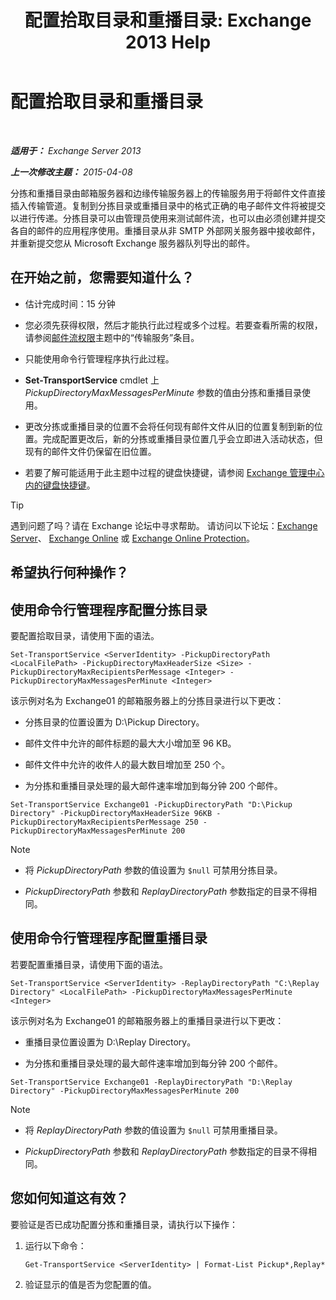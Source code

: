 ﻿---
title: '配置拾取目录和重播目录: Exchange 2013 Help'
TOCTitle: 配置拾取目录和重播目录
ms:assetid: c9ca7358-9a08-4f57-89d0-910e4438df8a
ms:mtpsurl: https://technet.microsoft.com/zh-cn/library/Bb124549(v=EXCHG.150)
ms:contentKeyID: 50491541
ms.date: 01/11/2018
mtps_version: v=EXCHG.150
ms.translationtype: HT
---

# 配置拾取目录和重播目录

 

_**适用于：** Exchange Server 2013_

_**上一次修改主题：** 2015-04-08_

分拣和重播目录由邮箱服务器和边缘传输服务器上的传输服务用于将邮件文件直接插入传输管道。复制到分拣目录或重播目录中的格式正确的电子邮件文件将被提交以进行传递。分拣目录可以由管理员使用来测试邮件流，也可以由必须创建并提交各自的邮件的应用程序使用。重播目录从非 SMTP 外部网关服务器中接收邮件，并重新提交您从 Microsoft Exchange 服务器队列导出的邮件。

## 在开始之前，您需要知道什么？

  - 估计完成时间：15 分钟

  - 您必须先获得权限，然后才能执行此过程或多个过程。若要查看所需的权限，请参阅[邮件流权限](mail-flow-permissions-exchange-2013-help.md)主题中的“传输服务”条目。

  - 只能使用命令行管理程序执行此过程。

  - **Set-TransportService** cmdlet 上 *PickupDirectoryMaxMessagesPerMinute* 参数的值由分拣和重播目录使用。

  - 更改分拣或重播目录的位置不会将任何现有邮件文件从旧的位置复制到新的位置。完成配置更改后，新的分拣或重播目录位置几乎会立即进入活动状态，但现有的邮件文件仍保留在旧位置。

  - 若要了解可能适用于此主题中过程的键盘快捷键，请参阅 [Exchange 管理中心内的键盘快捷键](keyboard-shortcuts-in-the-exchange-admin-center-exchange-online-protection-help.md)。

> [!tip]
> 遇到问题了吗？请在 Exchange 论坛中寻求帮助。 请访问以下论坛：<a href="https://go.microsoft.com/fwlink/p/?linkid=60612">Exchange Server</a>、 <a href="https://go.microsoft.com/fwlink/p/?linkid=267542">Exchange Online</a> 或 <a href="https://go.microsoft.com/fwlink/p/?linkid=285351">Exchange Online Protection</a>。


## 希望执行何种操作？

## 使用命令行管理程序配置分拣目录

要配置拾取目录，请使用下面的语法。

    Set-TransportService <ServerIdentity> -PickupDirectoryPath <LocalFilePath> -PickupDirectoryMaxHeaderSize <Size> -PickupDirectoryMaxRecipientsPerMessage <Integer> -PickupDirectoryMaxMessagesPerMinute <Integer>

该示例对名为 Exchange01 的邮箱服务器上的分拣目录进行以下更改：

  - 分拣目录的位置设置为 D:\\Pickup Directory。

  - 邮件文件中允许的邮件标题的最大大小增加至 96 KB。

  - 邮件文件中允许的收件人的最大数目增加至 250 个。

  - 为分拣和重播目录处理的最大邮件速率增加到每分钟 200 个邮件。

<!-- end list -->

    Set-TransportService Exchange01 -PickupDirectoryPath "D:\Pickup Directory" -PickupDirectoryMaxHeaderSize 96KB -PickupDirectoryMaxRecipientsPerMessage 250 -PickupDirectoryMaxMessagesPerMinute 200

> [!NOTE]
> <ul>
> <li><p>将 <em>PickupDirectoryPath</em> 参数的值设置为 <code>$null</code> 可禁用分拣目录。</p></li>
> <li><p><em>PickupDirectoryPath</em> 参数和 <em>ReplayDirectoryPath</em> 参数指定的目录不得相同。</p></li>
> </ul>


## 使用命令行管理程序配置重播目录

若要配置重播目录，请使用下面的语法。

    Set-TransportService <ServerIdentity> -ReplayDirectoryPath "C:\Replay Directory" <LocalFilePath> -PickupDirectoryMaxMessagesPerMinute <Integer>

该示例对名为 Exchange01 的邮箱服务器上的重播目录进行以下更改：

  - 重播目录位置设置为 D:\\Replay Directory。

  - 为分拣和重播目录处理的最大邮件速率增加到每分钟 200 个邮件。

<!-- end list -->

    Set-TransportService Exchange01 -ReplayDirectoryPath "D:\Replay Directory" -PickupDirectoryMaxMessagesPerMinute 200

> [!NOTE]
> <ul>
> <li><p>将 <em>ReplayDirectoryPath</em> 参数的值设置为 <code>$null</code> 可禁用重播目录。</p></li>
> <li><p><em>PickupDirectoryPath</em> 参数和 <em>ReplayDirectoryPath</em> 参数指定的目录不得相同。</p></li>
> </ul>


## 您如何知道这有效？

要验证是否已成功配置分拣和重播目录，请执行以下操作：

1.  运行以下命令：
    
        Get-TransportService <ServerIdentity> | Format-List Pickup*,Replay*

2.  验证显示的值是否为您配置的值。


